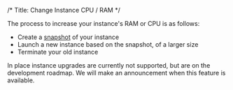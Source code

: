 /*
Title: Change Instance CPU / RAM
*/

The process to increase your instance's RAM or CPU is as follows:

 - Create a [snapshot](/compute/snapshots) of your instance
 - Launch a new instance based on the snapshot, of a larger size 
 - Terminate your old instance

In place instance upgrades are currently not supported, but are on the 
development roadmap. We will make an announcement when this feature is 
available.
